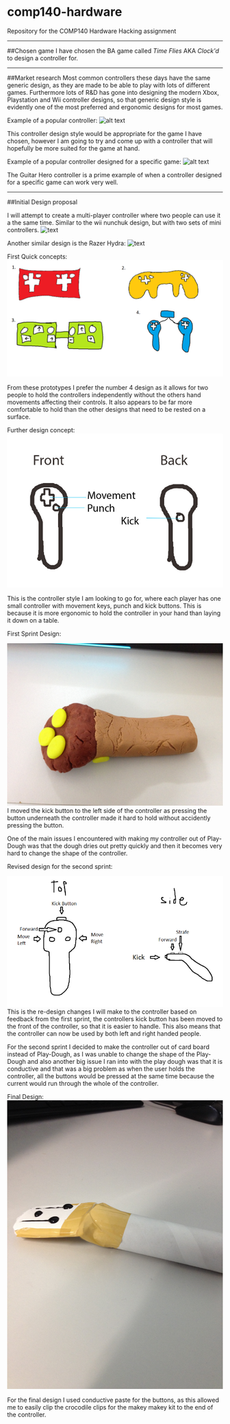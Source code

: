 # comp140-hardware
Repository for the COMP140 Hardware Hacking assignment
___

##Chosen game
I have chosen the BA game called *Time Flies* AKA *Clock'd* to design a controller for.
___

##Market research
Most common controllers these days have the same generic design, as they are made to be able to play with lots of different games. Furthermore lots of R&D has gone into designing the modern Xbox, Playstation and Wii controller designs, so that generic design style is evidently one of the most preferred and ergonomic designs for most games.

Example of a popular controller:
![alt text](http://www.designboom.com/wp-content/uploads/2015/06/oculus-rift-designboom-11-818x576.jpg "Xbox One Controller")

This controller design style would be appropriate for the game I have chosen, however I am going to try and come up with a controller that will hopefully be more suited for the game at hand.

Example of a popular controller designed for a specific game:
![alt text](http://ecx.images-amazon.com/images/I/31xcc0u0AZL.jpg "Guitar Hero Controller")

The Guitar Hero controller is a prime example of when a controller designed for a specific game can work very well.


   
___
##Initial Design proposal

I will attempt to create a multi-player controller where two people can use it a the same time. Similar to the wii nunchuk design, but with two sets of mini controllers.
![text](https://www.jbhifi.com.au/FileLibrary/ProductResources/Images/96499-L-LO.jpg "Wii nunchuk")

Another similar design is the Razer Hydra:
![text](http://assets.razerzone.com/eeimages/products/64/razer-hydra-portal2-gallery-1.png "Razer Hydra")

First Quick concepts:
![First Prototype](https://raw.githubusercontent.com/Alli1223/comp140-hardware/master/First%20Prototype%20controller%20designs.png "First Concepts")

From these prototypes I prefer the number 4 design as it allows for two people to hold the controllers independently without the others hand movements affecting their controls. It also appears to be far more comfortable to hold than the other designs that need to be rested on a surface.

Further design concept:
![text](https://raw.githubusercontent.com/Alli1223/comp140-hardware/master/Prototype%20concept%202.jpg "Wii nunchuk")

This is the controller style I am looking to go for, where each player has one small controller with movement keys, punch and kick buttons. This is because it is more ergonomic to hold the controller in your hand than laying it down on a table.


First Sprint Design:

![text](https://raw.githubusercontent.com/Alli1223/comp140-hardware/master/Sprint%201%20Design.jpg "First Controller Sprint")
I moved the kick button to the left side of the controller as pressing the button underneath the controller made it hard to hold without accidently pressing the button.


One of the main issues I encountered with making my controller out of Play-Dough was that the dough dries out pretty quickly and then it becomes very hard to change the shape of the controller.


Revised design for the second sprint:

![text](https://raw.githubusercontent.com/Alli1223/comp140-hardware/master/Controller%20Re-Design%20for%20second%20sprint.png "Second Sprint Design")
This is the re-design changes I will make to the controller based on feedback from the first sprint, the controllers kick button has been moved to the front of the controller, so that it is easier to handle. This also means that the controller can now be used by both left and right handed people.


For the second sprint I decided to make the controller out of card board instead of Play-Dough, as I was unable to change the shape of the Play-Dough and also another big issue I ran into with the play dough was that it is conductive and that was a big problem as when the user holds the controller, all the buttons would be pressed at the same time because the current would run through the whole of the controller.

Final Design:
![text](https://raw.githubusercontent.com/Alli1223/comp140-hardware/master/Revised%20Design%20with%20card%20board.jpg "Final Design")

For the final design I used conductive paste for the buttons, as this allowed me to easily clip the crocodile clips for the makey makey kit to the end of the controller.
